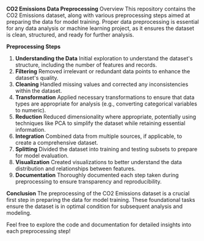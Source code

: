 **CO2 Emissions Data Preprocessing**
Overview
This repository contains the CO2 Emissions dataset, along with various preprocessing steps aimed at preparing the data for model training. Proper data preprocessing is essential for any data analysis or machine learning project, as it ensures the dataset is clean, structured, and ready for further analysis.

**Preprocessing Steps**
1. **Understanding the Data**
Initial exploration to understand the dataset's structure, including the number of features and records.
2. **Filtering**
Removed irrelevant or redundant data points to enhance the dataset's quality.
3. **Cleaning**
Handled missing values and corrected any inconsistencies within the dataset.
4. **Transformation**
Applied necessary transformations to ensure that data types are appropriate for analysis (e.g., converting categorical variables to numeric).
5. **Reduction**
Reduced dimensionality where appropriate, potentially using techniques like PCA to simplify the dataset while retaining essential information.
6. **Integration**
Combined data from multiple sources, if applicable, to create a comprehensive dataset.
7. **Splitting**
Divided the dataset into training and testing subsets to prepare for model evaluation.
8. **Visualization**
Created visualizations to better understand the data distribution and relationships between features.
9. **Documentation**
Thoroughly documented each step taken during preprocessing to ensure transparency and reproducibility.


**Conclusion**
The preprocessing of the CO2 Emissions dataset is a crucial first step in preparing the data for model training. These foundational tasks ensure the dataset is in optimal condition for subsequent analysis and modeling.

Feel free to explore the code and documentation for detailed insights into each preprocessing step!
